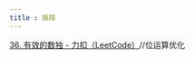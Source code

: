 ```yaml
---
title : 矩阵
---
```


[36. 有效的数独 - 力扣（LeetCode）](https://leetcode.cn/problems/valid-sudoku/description/?envType=study-plan-v2&envId=top-interview-150)//位运算优化